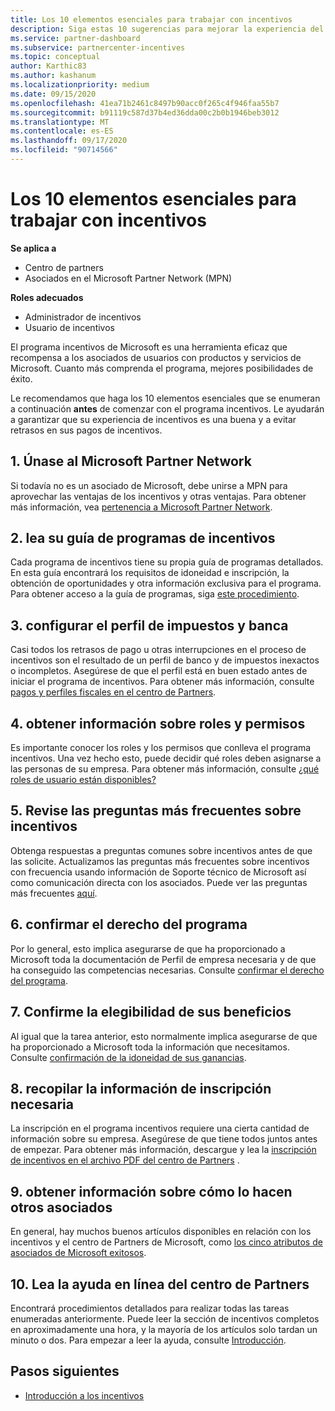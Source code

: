 ```yaml
---
title: Los 10 elementos esenciales para trabajar con incentivos
description: Siga estas 10 sugerencias para mejorar la experiencia del programa de incentivos y recibir los pagos antes.
ms.service: partner-dashboard
ms.subservice: partnercenter-incentives
ms.topic: conceptual
author: Karthic83
ms.author: kashanum
ms.localizationpriority: medium
ms.date: 09/15/2020
ms.openlocfilehash: 41ea71b2461c8497b90acc0f265c4f946faa55b7
ms.sourcegitcommit: b91119c587d37b4ed36dda00c2b0b1946beb3012
ms.translationtype: MT
ms.contentlocale: es-ES
ms.lasthandoff: 09/17/2020
ms.locfileid: "90714566"
---
```

# <a name="the-10-essentials-for-working-with-incentives"></a>Los 10 elementos esenciales para trabajar con incentivos

**Se aplica a**

- Centro de partners
- Asociados en el Microsoft Partner Network (MPN)

**Roles adecuados**

- Administrador de incentivos
- Usuario de incentivos

El programa incentivos de Microsoft es una herramienta eficaz que recompensa a los asociados de usuarios con productos y servicios de Microsoft. Cuanto más comprenda el programa, mejores posibilidades de éxito.

Le recomendamos que haga los 10 elementos esenciales que se enumeran a continuación **antes** de comenzar con el programa incentivos. Le ayudarán a garantizar que su experiencia de incentivos es una buena y a evitar retrasos en sus pagos de incentivos.

## <a name="1-join-the-microsoft-partner-network"></a>1. Únase al Microsoft Partner Network

Si todavía no es un asociado de Microsoft, debe unirse a MPN para aprovechar las ventajas de los incentivos y otras ventajas. Para obtener más información, vea [pertenencia a Microsoft Partner Network](https://partner.microsoft.com/membership).

## <a name="2-read-your-incentives-program-guide"></a>2. lea su guía de programas de incentivos

Cada programa de incentivos tiene su propia guía de programas detallados. En esta guía encontrará los requisitos de idoneidad e inscripción, la obtención de oportunidades y otra información exclusiva para el programa. Para obtener acceso a la guía de programas, siga [este procedimiento](incentives-determined-your-program-eligibility.md#determining-your-program-eligibility).

## <a name="3-set-up-your-tax-and-banking-profile"></a>3. configurar el perfil de impuestos y banca

Casi todos los retrasos de pago u otras interrupciones en el proceso de incentivos son el resultado de un perfil de banco y de impuestos inexactos o incompletos. Asegúrese de que el perfil está en buen estado antes de iniciar el programa de incentivos. Para obtener más información, consulte [pagos y perfiles fiscales en el centro de Partners](incentives-create-and-manage-your-payout-and-tax-profiles.md).

## <a name="4-learn-about-roles-and-permissions"></a>4. obtener información sobre roles y permisos

Es importante conocer los roles y los permisos que conlleva el programa incentivos. Una vez hecho esto, puede decidir qué roles deben asignarse a las personas de su empresa. Para obtener más información, consulte [¿qué roles de usuario están disponibles?](incentives-faq.md#what-user-roles-are-available)

## <a name="5-review-the-incentives-faq"></a>5. Revise las preguntas más frecuentes sobre incentivos

Obtenga respuestas a preguntas comunes sobre incentivos antes de que las solicite. Actualizamos las preguntas más frecuentes sobre incentivos con frecuencia usando información de Soporte técnico de Microsoft así como comunicación directa con los asociados. Puede ver las preguntas más frecuentes [aquí](incentives-faq.md).

## <a name="6-confirm-your-program-eligibility"></a>6. confirmar el derecho del programa

Por lo general, esto implica asegurarse de que ha proporcionado a Microsoft toda la documentación de Perfil de empresa necesaria y de que ha conseguido las competencias necesarias. Consulte [confirmar el derecho del programa](incentives-determined-your-program-eligibility.md).

## <a name="7-confirm-your-earnings-eligibility"></a>7. Confirme la elegibilidad de sus beneficios

Al igual que la tarea anterior, esto normalmente implica asegurarse de que ha proporcionado a Microsoft toda la información que necesitamos. Consulte [confirmación de la idoneidad de sus ganancias](incentives-confirm-your-earnings-eligibility.md).

## <a name="8-gather-the-necessary-enrollment-information"></a>8. recopilar la información de inscripción necesaria

La inscripción en el programa incentivos requiere una cierta cantidad de información sobre su empresa. Asegúrese de que tiene todos juntos antes de empezar. Para obtener más información, descargue y lea la [inscripción de incentivos en el archivo PDF del centro de Partners](https://assetsprod.microsoft.com/partner-center-incentives-enrollment.pdf) .

## <a name="9-learn-how-other-partners-do-it"></a>9. obtener información sobre cómo lo hacen otros asociados

En general, hay muchos buenos artículos disponibles en relación con los incentivos y el centro de Partners de Microsoft, como [los cinco atributos de asociados de Microsoft exitosos](https://www.microsoft.com/en-us/us-partner-blog/2019/08/29/the-five-attributes-of-successful-microsoft-partners/).

## <a name="10-read-the-partner-center-online-help"></a>10. Lea la ayuda en línea del centro de Partners

Encontrará procedimientos detallados para realizar todas las tareas enumeradas anteriormente. Puede leer la sección de incentivos completos en aproximadamente una hora, y la mayoría de los artículos solo tardan un minuto o dos. Para empezar a leer la ayuda, consulte [Introducción](incentives-get-started-intro.md).

## <a name="next-steps"></a>Pasos siguientes

- [Introducción a los incentivos](incentives-get-started-intro.md)
